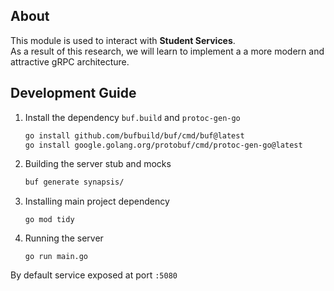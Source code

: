 ## About
This module is used to interact with **Student Services**.  
As a result of this research, we will learn to implement a
a more modern and attractive gRPC architecture.

## Development Guide
1. Install the dependency `buf.build` and `protoc-gen-go`
    ```bash
    go install github.com/bufbuild/buf/cmd/buf@latest
    go install google.golang.org/protobuf/cmd/protoc-gen-go@latest
    ```

2. Building the server stub and mocks  
    ```bash
    buf generate synapsis/
    ```
3. Installing main project dependency
    ```
    go mod tidy
    ```
4. Running the server
    ```
    go run main.go 
    ```
   
By default service exposed at port `:5080`